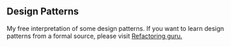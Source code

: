 ## Design Patterns

My free interpretation of some design patterns. If you want to learn design patterns from a formal source, please visit [Refactoring guru.](https://refactoring.guru/design-patterns/catalog)
